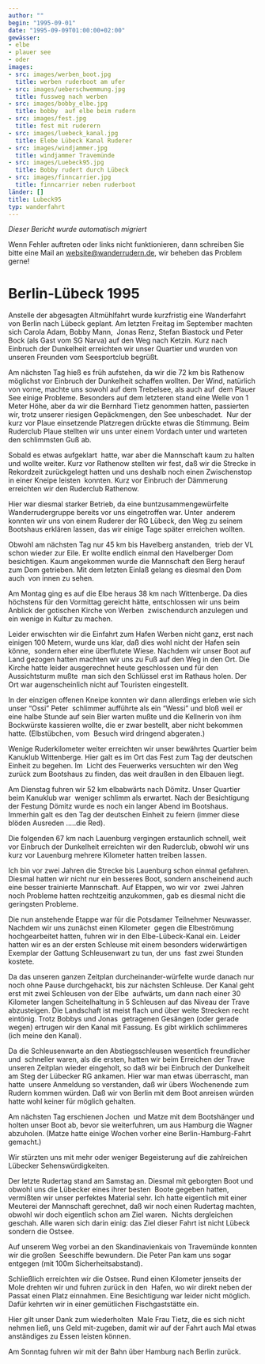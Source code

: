 ```yaml
---
author: ""
begin: "1995-09-01"
date: "1995-09-09T01:00:00+02:00"
gewässer:
- elbe
- plauer see
- oder
images:
- src: images/werben_boot.jpg
  title: werben ruderboot am ufer
- src: images/ueberschwemmung.jpg
  title: fussweg nach werben
- src: images/bobby_elbe.jpg
  title: bobby  auf elbe beim rudern
- src: images/fest.jpg
  title: fest mit ruderern
- src: images/luebeck_kanal.jpg
  title: Elebe Lübeck Kanal Ruderer
- src: images/windjammer.jpg
  title: windjammer Travemünde
- src: images/Luebeck95.jpg
  title: Bobby rudert durch Lübeck
- src: images/finncarrier.jpg
  title: finncarrier neben ruderboot
länder: []
title: Lubeck95
typ: wanderfahrt
---
```



*Dieser Bericht wurde automatisch migriert*

Wenn Fehler auftreten oder links nicht funktionieren, dann schreiben Sie bitte eine Mail an website@wanderrudern.de, wir beheben das Problem gerne!



# Berlin-Lübeck 1995


Anstelle der abgesagten Altmühlfahrt wurde kurzfristig eine Wanderfahrt von Berlin nach Lübeck geplant. Am letzten Freitag im September machten sich Carola Adam, Bobby Mann,  Jonas Renz, Stefan Biastock und Peter Bock (als Gast vom SG Narva) auf den Weg nach Ketzin. Kurz nach Einbruch der Dunkelheit erreichten wir unser Quartier und wurden von unseren Freunden vom Seesportclub begrüßt.

Am nächsten Tag hieß es früh aufstehen, da wir die 72 km bis Rathenow möglichst vor Einbruch der Dunkelheit schaffen wollten. Der Wind, natürlich von vorne, machte uns sowohl auf dem Trebelsee, als auch auf  dem Plauer See einige Probleme. Besonders auf dem letzteren stand eine Welle von 1 Meter Höhe, aber da wir die Bernhard Tietz genommen hatten, passierten wir, trotz unserer riesigen Gepäckmengen, den See unbeschadet.  Nur der kurz vor Plaue einsetzende Platzregen drückte etwas die Stimmung. Beim Ruderclub Plaue stellten wir uns unter einem Vordach unter und warteten den schlimmsten Guß ab.

Sobald es etwas aufgeklart  hatte, war aber die Mannschaft kaum zu halten und wollte weiter. Kurz vor Rathenow stellten wir fest, daß wir die Strecke in Rekordzeit zurückgelegt hatten und uns deshalb noch einen Zwischenstop in einer Kneipe leisten  konnten. Kurz vor Einbruch der Dämmerung erreichten wir den Ruderclub Rathenow.

Hier war diesmal starker Betrieb, da eine buntzusammengewürfelte Wanderrudergruppe bereits vor uns eingetroffen war. Unter  anderem konnten wir uns von einem Ruderer der RG Lübeck, den Weg zu seinem Bootshaus erklären lassen, das wir einige Tage später erreichen wollten.

Obwohl am nächsten Tag nur 45 km bis Havelberg anstanden,  trieb der VL schon wieder zur Eile. Er wollte endlich einmal den Havelberger Dom besichtigen. Kaum angekommen wurde die Mannschaft den Berg herauf zum Dom getrieben. Mit dem letzten Einlaß gelang es diesmal den Dom auch  von innen zu sehen.

Am Montag ging es auf die Elbe heraus 38 km nach Wittenberge. Da dies höchstens für den Vormittag gereicht hätte, entschlossen wir uns beim Anblick der gotischen Kirche von Werben  zwischendurch anzulegen und ein wenige in Kultur zu machen.

Leider erwischten wir die Einfahrt zum Hafen Werben nicht ganz, erst nach einigen 100 Metern, wurde uns klar, daß dies wohl nicht der Hafen sein könne,  sondern eher eine überflutete Wiese. Nachdem wir unser Boot auf Land gezogen hatten machten wir uns zu Fuß auf den Weg in den Ort. Die Kirche hatte leider ausgerechnet heute geschlossen und für den Aussichtsturm mußte  man sich den Schlüssel erst im Rathaus holen. Der Ort war augenscheinlich nicht auf Touristen eingestellt.

In der einzigen offenen Kneipe konnten wir dann allerdings erleben wie sich unser “Ossi” Peter  schlimmer aufführte als ein “Wessi” und bloß weil er eine halbe Stunde auf sein Bier warten mußte und die Kellnerin von ihm Bockwürste kassieren wollte, die er zwar bestellt, aber nicht bekommen hatte. (Elbstübchen, vom  Besuch wird dringend abgeraten.)

Wenige Ruderkilometer weiter erreichten wir unser bewährtes Quartier beim Kanuklub Wittenberge. Hier galt es im Ort das Fest zum Tag der deutschen Einheit zu begehen. Im  Licht des Feuerwerks versuchten wir den Weg zurück zum Bootshaus zu finden, das weit draußen in den Elbauen liegt.

Am Dienstag fuhren wir 52 km elbabwärts nach Dömitz. Unser Quartier beim Kanuklub war  weniger schlimm als erwartet. Nach der Besichtigung der Festung Dömitz wurde es noch ein langer Abend im Bootshaus. Immerhin galt es den Tag der deutschen Einheit zu feiern (immer diese blöden Ausreden .....die Red).

Die folgenden 67 km nach Lauenburg vergingen erstaunlich schnell, weit vor Einbruch der Dunkelheit erreichten wir den Ruderclub, obwohl wir uns kurz vor Lauenburg mehrere Kilometer hatten treiben lassen.

Ich bin vor zwei Jahren die Strecke bis Lauenburg schon einmal gefahren. Diesmal hatten wir nicht nur ein besseres Boot, sondern anscheinend auch eine besser trainierte Mannschaft. Auf Etappen, wo wir vor  zwei Jahren noch Probleme hatten rechtzeitig anzukommen, gab es diesmal nicht die geringsten Probleme.

Die nun anstehende Etappe war für die Potsdamer Teilnehmer Neuwasser. Nachdem wir uns zunächst einen Kilometer  gegen die Elbeströmung hochgearbeitet hatten, fuhren wir in den Elbe-Lübeck-Kanal ein. Leider hatten wir es an der ersten Schleuse mit einem besonders widerwärtigen Exemplar der Gattung Schleusenwart zu tun, der uns  fast zwei Stunden kostete.

Da das unseren ganzen Zeitplan durcheinander-würfelte wurde danach nur noch ohne Pause durchgehackt, bis zur nächsten Schleuse. Der Kanal geht erst mit zwei Schleusen von der Elbe  aufwärts, um dann nach einer 30 Kilometer langen Scheitelhaltung in 5 Schleusen auf das Niveau der Trave abzusteigen. Die Landschaft ist meist flach und über weite Strecken recht eintönig. Trotz Bobbys und Jonas  getragenen Gesängen (oder gerade wegen) ertrugen wir den Kanal mit Fassung. Es gibt wirklich schlimmeres (ich meine den Kanal).

Da die Schleusenwarte an den Abstiegsschleusen wesentlich freundlicher und  schneller waren, als die ersten, hatten wir beim Erreichen der Trave unseren Zeitplan wieder eingeholt, so daß wir bei Einbruch der Dunkelheit am Steg der Lübecker RG ankamen. Hier war man etwas überrascht, man hatte  unsere Anmeldung so verstanden, daß wir übers Wochenende zum Rudern kommen würden. Daß wir von Berlin mit dem Boot anreisen würden hatte wohl keiner für möglich gehalten.

Am nächsten Tag erschienen Jochen  und Matze mit dem Bootshänger und holten unser Boot ab, bevor sie weiterfuhren, um aus Hamburg die Wagner abzuholen. (Matze hatte einige Wochen vorher eine Berlin-Hamburg-Fahrt gemacht.)

Wir stürzten uns mit mehr oder weniger Begeisterung auf die zahlreichen Lübecker Sehenswürdigkeiten.

Der letzte Rudertag stand am Samstag an. Diesmal mit geborgten Boot und obwohl uns die Lübecker eines ihrer besten  Boote gegeben hatten, vermißten wir unser perfektes Material sehr. Ich hatte eigentlich mit einer Meuterei der Mannschaft gerechnet, daß wir noch einen Rudertag machten, obwohl wir doch eigentlich schon am Ziel waren.  Nichts dergleichen geschah. Alle waren sich darin einig: das Ziel dieser Fahrt ist nicht Lübeck sondern die Ostsee.

Auf unserem Weg vorbei an den Skandinavienkais von Travemünde konnten wir die großen  Seeschiffe bewundern. Die Peter Pan kam uns sogar entgegen (mit 100m Sicherheitsabstand).

Schließlich erreichten wir die Ostsee. Rund einen Kilometer jenseits der Mole drehten wir und fuhren zurück in den  Hafen, wo wir direkt neben der Passat einen Platz einnahmen. Eine Besichtigung war leider nicht möglich. Dafür kehrten wir in einer gemütlichen Fischgaststätte ein.

Hier gilt unser Dank zum wiederholten  Male Frau Tietz, die es sich nicht nehmen ließ, uns Geld mit-zugeben, damit wir auf der Fahrt auch Mal etwas anständiges zu Essen leisten können.

Am Sonntag fuhren wir mit der Bahn über Hamburg nach Berlin zurück.